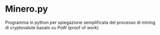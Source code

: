 # Minero.py
Programma in python per spiegazione semplificata del processo di mining di cryptovalute basato su PoW (proof of work)

